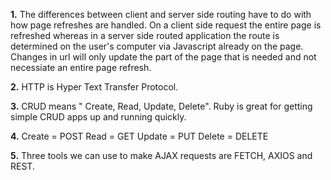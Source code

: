 **1.** The differences between client and server side routing have to do with how page refreshes are handled. On a client side request the entire page is refreshed whereas in a server side routed application the route is determined on the user's computer via Javascript already on the page. Changes in url will only update the part of the page that is needed and not necessiate an entire page refresh. 

**2.** HTTP is Hyper Text Transfer Protocol.

**3.** CRUD means " Create, Read, Update, Delete". Ruby is great for getting simple CRUD apps up and running quickly.

**4.** Create = POST
   Read = GET
   Update = PUT
   Delete = DELETE
   
**5.** Three tools we can use to make AJAX requests are FETCH, AXIOS and REST.